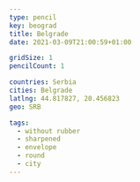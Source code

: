 ```yaml
---
type: pencil
key: beograd
title: Belgrade
date: 2021-03-09T21:00:59+01:00

gridSize: 1
pencilCount: 1

countries: Serbia
cities: Belgrade
latlng: 44.817827, 20.456823
geo: SRB

tags:
  - without rubber
  - sharpened
  - envelope
  - round
  - city
---
```

